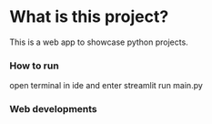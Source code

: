 # What is this project?
This is a web app to showcase python projects.

### How to run 
open terminal in ide and enter streamlit run main.py

### Web developments

